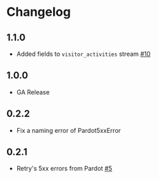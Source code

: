 # Changelog

## 1.1.0
  * Added fields to `visitor_activities` stream [#10](https://github.com/singer-io/tap-pardot/pull/10)

## 1.0.0
  * GA Release

## 0.2.2
  * Fix a naming error of Pardot5xxError

## 0.2.1
  * Retry's 5xx errors from Pardot [#5](https://github.com/singer-io/tap-pardot/pull/5)
